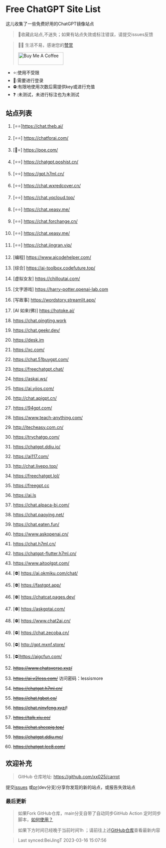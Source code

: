 # Free ChatGPT Site List

这儿收集了一些免费好用的ChatGPT镜像站点
> 🤭收藏此站点,不迷失；如果有站点失效或标注错误，请提交issues反馈

> 🧡🧡 生活不易，感谢您的[赞赏](https://xx025.github.io/pages/zs/)
>
><a href="https://xx025.github.io/pages/zs/" target="_blank"><img src="https://cdn.buymeacoffee.com/buttons/v2/default-blue.png" alt="Buy Me A Coffee" style="height: 40px !important;width: 145px !important;" ></a>

- ⭐:使用不受限
- 🔑:需要进行登录
- ⛔:有限地使用次数后需提供key或进行充值
- ❓ :未测试，未进行标注也为未测试

## 站点列表

1. [⭐⭐]https://chat.theb.ai/

2. [⭐⭐] https://chatforai.com/

3. [🔑⭐] https://poe.com/

4. [⭐⭐] https://chatgpt.poshist.cn/

5. [⭐⭐] https://gpt.h7ml.cn/

6. [⭐⭐] https://chat.wxredcover.cn/

7. [⭐⭐] https://chat.yqcloud.top/

8. [⭐⭐] https://chat.xeasy.me/

9. [⭐⭐] https://chat.forchange.cn/

10. [⭐⭐] https://chat.xeasy.me/

11. [⭐⭐] https://chat.jingran.vip/

12. [编程] https://www.aicodehelper.com/

13. [综合] https://ai-toolbox.codefuture.top/

14. [虚拟女友] https://chilloutai.com/

15. [文字游戏] https://harry-potter.openai-lab.com

16. [写故事] https://wordstory.streamlit.app/

17. [AI 如来(佛)] https://hotoke.ai/

18. https://chat.qingting.work

19. https://chat.geekr.dev/

20. https://desk.im

21. https://xc.com/

22. https://chat.51buygpt.com/

23. https://freechatgpt.chat/

24. https://askai.ws/

25. https://ai.yiios.com/

26. http://chat.apigpt.cn/

27. https://94gpt.com/

28. https://www.teach-anything.com/

29. http://itecheasy.com.cn/

30. https://trychatgp.com/

31. https://chatgpt.ddiu.io/

32. https://ai117.com/

33. http://chat.livepo.top/

34. https://freechatgpt.lol/

35. https://freegpt.cc

36. https://ai.ls

37. https://chat.alpaca-bi.com/

38. https://chat.paoying.net/

39. https://chat.eaten.fun/

40. https://www.askopenai.cn/

41. https://chat.h7ml.cn/

42. https://chatgpt-flutter.h7ml.cn/

43. https://www.aitoolgpt.com/

44. [⛔] https://ai.okmiku.com/chat/

45. [⛔] https://fastgpt.app/

46. [⛔] https://chatcat.pages.dev/

47. [⛔] https://askgptai.com/

48. [⛔] https://www.chat2ai.cn/

49. [⛔] https://chat.zecoba.cn/

50. [⛔] http://gpt.mxnf.store/

51. [⛔]https://aigcfun.com/

52. ~~https://www.chatsverse.xyz/~~

53. ~~https://ai.v2less.com/~~ 访问密码：lessismore

54. ~~https://chatgpt.h7ml.cn/~~

55. ~~https://chat.tgbot.co/~~

56. ~~https://chat.ninvfeng.xyz/!~~

57. ~~https://talk.xiu.ee/~~

58. ~~https://chat.sheepig.top/~~

59. ~~https://chatgpt.ddiu.me/~~

60. ~~https://chatgpt.lcc8.com/~~

## 欢迎补充

> GitHub 仓库地址: https://github.com/xx025/carrot

提交[issues](https://github.com/xx025/carrot/issues)
或[pr](https://github.com/xx025/carrot/blob/dev/develop.md#向dev分支提交更改)(dev分支)分享你发现的新的站点，或报告失效站点

### 最后更新

> 如果Fork GitHub仓库，main分支自带了自动同步GitHub Action
> 定时同步脚本，[如何使用？](https://github.com/xx025/carrot/blob/dev/develop.md)
>
> 如果下方时间已经晚于当前时间1h ；请前往上述[GitHub仓库](https://github.com/xx025/carrot)查看最新内容
> 

>Last synced:BeiJingT 2023-03-16 15:07:56
